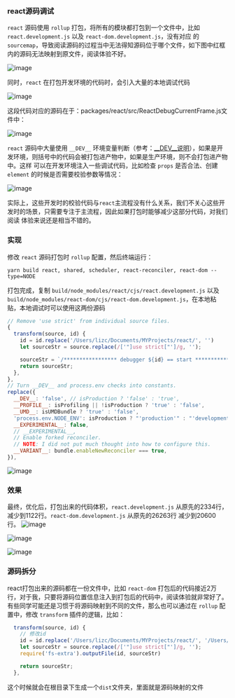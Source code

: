### react源码调试
`react` 源码使用 `rollup` 打包，将所有的模块都打包到一个文件中，比如 `react.development.js` 以及 `react-dom.development.js`，没有对应
的 `sourcemap`，导致阅读源码的过程当中无法得知源码位于哪个文件，如下图中红框内的源码无法映射到原文件，阅读体验不好。

![image](https://github.com/lizuncong/mini-react/blob/master/imgs/debug-01.jpg)

同时，`react` 在打包开发环境的代码时，会引入大量的本地调试代码

![image](https://github.com/lizuncong/mini-react/blob/master/imgs/debug-02.jpg)

这段代码对应的源码在于：packages/react/src/ReactDebugCurrentFrame.js文件中：

![image](https://github.com/lizuncong/mini-react/blob/master/imgs/debug-03.jpg)

`react` 源码中大量使用 `__DEV__` 环境变量判断（参考：[__DEV__说明](https://zh-hans.reactjs.org/docs/codebase-overview.html#development-and-production)），如果是开发环境，则括号中的代码会被打包进产物中，如果是生产环境，则不会打包进产物中。这样
可以在开发环境注入一些调试代码，比如检查 `props` 是否合法、创建 `element` 的时候是否需要校验参数等情况：

![image](https://github.com/lizuncong/mini-react/blob/master/imgs/debug-04.jpg)

实际上，这些开发时的校验代码与`react`主流程没有什么关系，我们不关心这些开发时的场景，只需要专注于主流程，因此如果打包时能够减少这部分代码，对我们阅读
体验来说还是相当不错的。


### 实现
修改 `react` 源码打包时 `rollup` 配置，然后终端运行：
```shell
yarn build react, shared, scheduler, react-reconciler, react-dom --type=NODE
```
打包完成，复制 `build/node_modules/react/cjs/react.development.js` 以及 
`build/node_modules/react-dom/cjs/react-dom.development.js`，在本地粘贴，本地调试时可以使用这两份源码

```javascript
// Remove 'use strict' from individual source files.
{
  transform(source, id) {
    id = id.replace('/Users/lizc/Documents/MYProjects/react/', '')
    let sourceStr = source.replace(/['"]use strict["']/g, '');

    sourceStr = `/***************** debugger ${id} == start *****************/\n${source}\n/***************** debugger ${id} == end *****************/`
    return sourceStr;
  },
},
// Turn __DEV__ and process.env checks into constants.
replace({
  __DEV__: 'false', // isProduction ? 'false' : 'true',
  __PROFILE__: isProfiling || !isProduction ? 'true' : 'false',
  __UMD__: isUMDBundle ? 'true' : 'false',
  'process.env.NODE_ENV': isProduction ? "'production'" : "'development'",
  __EXPERIMENTAL__: false,
  // __EXPERIMENTAL__,
  // Enable forked reconciler.
  // NOTE: I did not put much thought into how to configure this.
  __VARIANT__: bundle.enableNewReconciler === true,
}),
```

![image](https://github.com/lizuncong/mini-react/blob/master/imgs/debug-05.jpg)


### 效果
最终，优化后，打包出来的代码体积，`react.development.js` 从原先的2334行，减少到1122行。`react-dom.development.js` 从原先的26263行
减少到20600行。
![image](https://github.com/lizuncong/mini-react/blob/master/imgs/debug-06.jpg)

![image](https://github.com/lizuncong/mini-react/blob/master/imgs/debug-07.jpg)

![image](https://github.com/lizuncong/mini-react/blob/master/imgs/debug-08.jpg)


### 源码拆分
react打包出来的源码都在一份文件中，比如 `react-dom` 打包后的代码接近2万行，对于我，只要将源码位置信息注入到打包后的代码中，阅读体验就非常好了。有些同学可能还是习惯于将源码映射到不同的文件，那么也可以通过在 `rollup` 配置中，修改 `transform` 插件的逻辑，比如：
```js
  transform(source, id) {
    // 修改id
    id = id.replace('/Users/lizc/Documents/MYProjects/react/', '/Users/lizc/Documents/MYProjects/react/dist/')
    let sourceStr = source.replace(/['"]use strict["']/g, '');
    require('fs-extra').outputFile(id, sourceStr)

    return sourceStr;
  },
```
这个时候就会在根目录下生成一个`dist`文件夹，里面就是源码映射的文件